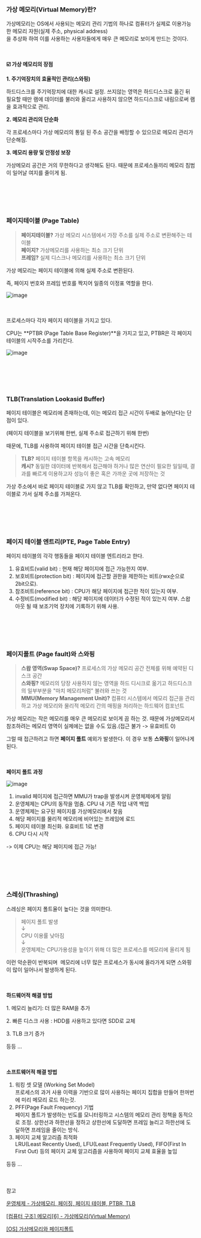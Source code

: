 ### 가상 메모리(Virtual Memory)란?

가상메모리는 OS에서 사용되는 메모리 관리 기법의 하나로 컴퓨터가 실제로 이용가능한 메모리 자원(실제 주소, physical address)  
을 추상화 하여 이를 사용하는 사용자들에게 매우 큰 메모리로 보이게 만드는 것이다.

<br/><br/>
**☑️ 가상 메모리의 장점**

**1\. 주기억장치의 효율적인 관리(스와핑)**

하드디스크를 주기억장치에 대한 캐시로 설정. 쓰지않는 영역은 하드디스크로 옮긴 뒤 필요할 때만 램에 데이터를 불러와 올리고 사용하지 않으면 하드디스크로 내림으로써 램을 효과적으로 관리.

**2\. 메모리 관리의 단순화**

각 프로세스마다 가상 메모리의 통일 된 주소 공간을 배정할 수 있으므로 메모리 관리가 단순해짐.

**3\. 메모리 용량 및 안정성 보장**

가상메모리 공간은 거의 무한하다고 생각해도 된다. 때문에 프로세스들끼리 메모리 침범이 일어날 여지를 줄이게 됨.

<br/><br/><br/><br/>
### 페이지테이블 (Page Table)

> **페이지테이블?** 가상 메모리 시스템에서 가장 주소를 실제 주소로 변환해주는 테이블  
> **페이지?** 가상메모리를 사용하는 최소 크기 단위  
> **프레임?** 실제 디스크나 메모리를 사용하는 최소 크기 단위

가상 메모리는 페이지 테이블에 의해 실제 주소로 변환된다.

즉, 페이지 번호와 프레임 번호를 짝지어 일종의 이정표 역할을 한다.

![image](https://github.com/user-attachments/assets/da43013c-1975-420d-8f08-1d80d97fdd65)

<br/><br/>
프로세스마다 각자 페이지 테이블을 가지고 있다.

CPU는 **PTBR (Page Table Base Register)**을 가지고 있고, PTBR은 각 페이지 테이블의 시작주소를 가리킨다.

![image](https://github.com/user-attachments/assets/5a593b64-73e2-4a40-96ea-bdc46a31dbe0)


<br/><br/><br/><br/>
### TLB(Translation Lookasid Buffer)

페이지 테이블은 메모리에 존재하는데, 이는 메모리 접근 시간이 두배로 늘어난다는 단점이 있다.

(페이지 테이블을 보기위해 한번, 실제 주소로 접근하기 위해 한번)

때문에, TLB를 사용하여 페이지 테이블 접근 시간을 단축시킨다.

> **TLB?** 페이지 테이블 항목을 캐시하는 고속 메모리  
> **캐시?** 동일한 데이터에 반복해서 접근해야 하거나 많은 연산이 필요한 일일때, 결과를 빠르게 이용하고자 성능이 좋은 혹은 가까운 곳에 저장하는 것

가상 주소에서 바로 페이지 테이블로 가지 않고 TLB를 확인하고, 만약 없다면 페이지 테이블로 가서 실제 주소를 가져온다.

<br/><br/><br/><br/>
### 페이지 테이블 엔트리(PTE, Page Table Entry)

페이지 테이블의 각각 행동들을 페이지 테이블 엔트리라고 한다.

1.  유효비트(valid bit) : 현재 해당 페이지에 접근 가능한지 여부.
2.  보호비트(protection bit) : 페이지에 접근할 권한을 제한하는 비트(rwx순으로 2bit으로).
3.  참조비트(reference bit) : CPU가 해당 페이지에 접근한 적이 있는지 여부.
4.  수정비트(modified bit) : 해당 페이지에 데이터가 수정된 적이 있는지 여부. 스왑 아웃 될 때 보조기억 장치에 기록하기 위해 사용.

<br/><br/><br/><br/>
### 페이지폴트 (Page fault)와 스와핑

> **스왑 영역(Swap Space)?** 프로세스의 가상 메모리 공간 전체를 위해 예약된 디스크 공간  
> **스와핑?** 메모리의 당장 사용하지 않는 영역을 하드 디시크로 옮기고 하드디스크의 일부부분을 "마치 메모리처럼" 불러와 쓰는 것  
> **MMU(Memory Management Unit)?** 컴퓨터 시스템에서 메모리 접근을 관리하고 가상 메모리와 물리적 메모리 간의 매핑을 처리하는 하드웨어 컴포넌트

가상 메모리는 작은 메모리를 매우 큰 메모리로 보이게 끔 하는 것. 때문에 가상메모리서 참조하려는 메모리 영역이 실제에는 없을 수도 있음.(접근 불가 -> 유효비트 0)

그럴 때 접근하려고 하면 **페이지 폴트** 예외가 발생한다. 이 경우 보통 **스와핑**이 일어나게 된다.

<br/><br/>
**페이지 폴트 과정**

![image](https://github.com/user-attachments/assets/84fd2bf1-87db-4890-bc0a-a22d76da6f85)


1.  invalid 페이지에 접근하면 MMU가 trap을 발생시켜 운영체제에게 알림
2.  운영체제는 CPU의 동작을 멈춤. CPU 내 기존 작업 내역 백업
3.  운영체제는 요구된 페이지를 가상메모리에서 찾음
4.  해당 페이지를 물리적 메모리에 비어있는 프레임에 로드
5.  페이지 테이블 최신화. 유효비트 1로 변경
6.  CPU 다시 시작

\-> 이제 CPU는 해당 페이지에 접근 가능!

<br/><br/><br/><br/>
### 스레싱(Thrashing)

스레싱은 페이지 폴트율이 높다는 것을 의미한다.

> 페이지 폴트 발생  
> ↓  
> CPU 이용률 낮아짐  
> ↓  
> 운영체제는 CPU가용성을 높이기 위해 더 많은 프로세스를 메모리에 올리게 됨

이런 악순환이 반복되며  메모리에 너무 많은 프로세스가 동시에 올라가게 되면 스와핑이 많이 일어나서 발생하게 된다.

<br/><br/>
**하드웨어적 해결 방법**

1\. 메모리 늘리기: 더 많은 RAM을 추가

2\. 빠른 디스크 사용 : HDD를 사용하고 있다면 SDD로 교체

3\. TLB 크기 증가

등등 ...

<br/><br/>
**소프트웨어적 해결 방법**

1.  워킹 셋 모델 (Working Set Model)  
    프로세스의 과거 사용 이력을 기반으로 많이 사용하는 페이지 집합을 만들어 한꺼번에 미리 메모리 로드 하는것.
2.  PFF(Page Fault Frequency) 기법  
    페이지 폴트가 발생하는 빈도를 모니터링하고 시스템의 메모리 관리 정책을 동적으로 조정. 상한선과 하한선을 정하고 상한선에 도달하면 프레임 늘리고 하한선에 도달하면 프레임을 줄이는 방식.
3.  페이지 교체 알고리즘 최적화  
    LRU(Least Recently Used), LFU(Least Frequently Used), FIFO(First In First Out) 등의 페이지 교체 알고리즘을 사용하여 페이지 교체 효율을 높임

등등 ...
<br/><br/><br/><br/>
참고

[운영체제 - 가상메모리, 페이징, 페이지 테이블, PTBR, TLB](https://code-piggy.tistory.com/entry/%EC%9A%B4%EC%98%81%EC%B2%B4%EC%A0%9C-%EA%B0%80%EC%83%81%EB%A9%94%EB%AA%A8%EB%A6%AC-%ED%8E%98%EC%9D%B4%EC%A7%95-%ED%8E%98%EC%9D%B4%EC%A7%80-%ED%85%8C%EC%9D%B4%EB%B8%94-PTBR-TLB#google_vignette)

[\[컴퓨터 구조\] 메모리\[6\] - 가상메모리(Virtual Memory)](https://ttl-blog.tistory.com/1097#%F0%9F%A7%90%20page%20table-1)

[\[OS\] 가상메모리와 페이지폴트](https://velog.io/@jiseong/OS-%EA%B0%80%EC%83%81%EB%A9%94%EB%AA%A8%EB%A6%AC%EC%99%80-%ED%8E%98%EC%9D%B4%EC%A7%80%ED%8F%B4%ED%8A%B8-gyq8tftz)
